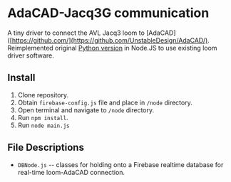 # AdaCAD-Jacq3G communication
A tiny driver to connect the AVL Jacq3 loom to [AdaCAD]([https://github.com/](https://github.com/UnstableDesign/AdaCAD/). Reimplemented original [Python version](https://github.com/textiles-lab/Jacq3G) in Node.JS to use existing loom driver software.

## Install

1. Clone repository.
2. Obtain `firebase-config.js` file and place in `/node` directory.
3. Open terminal and navigate to `/node` directory.
4. Run `npm install`.
5. Run `node main.js`

## File Descriptions

* `DBNode.js` -- classes for holding onto a Firebase realtime database for real-time loom-AdaCAD connection.
